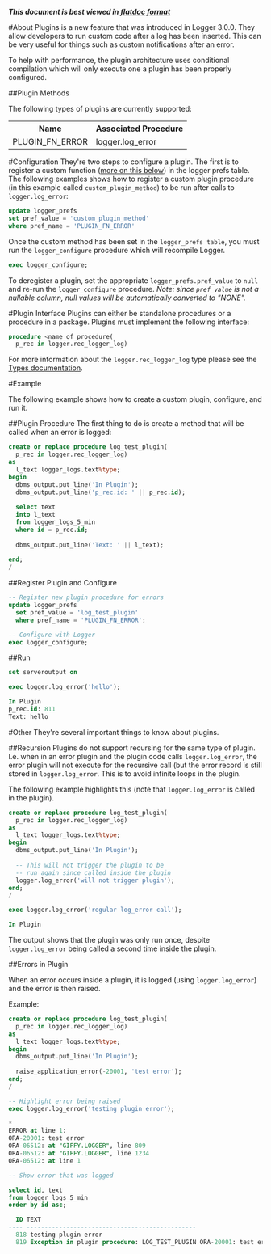 ***This document is best viewed in [flatdoc format](http://oraopensource.github.io/flatdoc?repo=logger&path=docs%2FPlugins.md)***

<a name="about"></a>
#About
Plugins is a new feature that was introduced in Logger 3.0.0. They allow developers to run custom code after a log has been inserted. This can be very useful for things such as custom notifications after an error.

To help with performance, the plugin architecture uses conditional compilation which will only execute one a plugin has been properly configured.

<a name="plugin-types"></a>
##Plugin Methods

The following types of plugins are currently supported:

<table>
  <tr>
    <th>Name</th>
    <th>Associated Procedure</th>
  </tr>
  <tr>
    <td>PLUGIN_FN_ERROR</td>
    <td>logger.log_error</td>
  </tr>
</table>

<a name="config"></a>
#Configuration
They're two steps to configure a plugin. The first is to register a custom function ([more on this below](#plugin-interface)) in the logger prefs table. The following examples shows how to register a custom plugin procedure (in this example called ```custom_plugin_method```) to be run after calls to ```logger.log_error```:
```sql
update logger_prefs
set pref_value = 'custom_plugin_method'
where pref_name = 'PLUGIN_FN_ERROR'
```

Once the custom method has been set in the ```logger_prefs table```, you must run the ```logger_configure``` procedure which will recompile Logger. 

```sql
exec logger_configure;
```

To deregister a plugin, set the appropriate ```logger_prefs.pref_value``` to ```null``` and re-run the ```logger_configure``` procedure. *Note: since ```pref_value``` is not a nullable column, null values will be automatically converted to "NONE".*

<a name="plugin-interface"></a>
#Plugin Interface
Plugins can either be standalone procedures or a procedure in a package. Plugins must implement the following interface:

```sql
procedure <name_of_procedure(
  p_rec in logger.rec_logger_log)
```

For more information about the ```logger.rec_logger_log``` type please see the [Types documentation](Logger%20API.md#types).

<a name="example"></a>
#Example

The following example shows how to create a custom plugin, configure, and run it.

<a name="ex-plugin-procedure"></a>
##Plugin Procedure
The first thing to do is create a method that will be called when an error is logged:

```sql
create or replace procedure log_test_plugin(
  p_rec in logger.rec_logger_log)
as
  l_text logger_logs.text%type;
begin
  dbms_output.put_line('In Plugin');
  dbms_output.put_line('p_rec.id: ' || p_rec.id);
  
  select text
  into l_text
  from logger_logs_5_min
  where id = p_rec.id;
  
  dbms_output.put_line('Text: ' || l_text);
  
end;
/
```

<a name="ex-configure"></a>
##Register Plugin and Configure

```sql
-- Register new plugin procedure for errors
update logger_prefs
  set pref_value = 'log_test_plugin'
  where pref_name = 'PLUGIN_FN_ERROR';

-- Configure with Logger
exec logger_configure;
```

<a name="ex-run"></a>
##Run

```sql
set serveroutput on

exec logger.log_error('hello');

In Plugin
p_rec.id: 811
Text: hello
```

<a name="other"></a>
#Other
They're several important things to know about plugins.

##Recursion
Plugins do not support recursing for the same type of plugin. I.e. when in an error plugin and the plugin code calls ```logger.log_error```, the error plugin will not execute for the recursive call (but the error record is still stored in ```logger.log_error```. This is to avoid infinite loops in the plugin.

The following example highlights this (note that ```logger.log_error``` is called in the plugin).

```sql
create or replace procedure log_test_plugin(
  p_rec in logger.rec_logger_log)
as
  l_text logger_logs.text%type;
begin
  dbms_output.put_line('In Plugin');
  
  -- This will not trigger the plugin to be 
  -- run again since called inside the plugin
  logger.log_error('will not trigger plugin');  
end;
/

exec logger.log_error('regular log_error call');

In Plugin
```

The output shows that the plugin was only run once, despite ```logger.log_error``` being called a second time inside the plugin.

##Errors in Plugin

When an error occurs inside a plugin, it is logged (using ```logger.log_error```) and the error is then raised.

Example:

```sql
create or replace procedure log_test_plugin(
  p_rec in logger.rec_logger_log)
as
  l_text logger_logs.text%type;
begin
  dbms_output.put_line('In Plugin');
 
  raise_application_error(-20001, 'test error'); 
end;
/

-- Highlight error being raised
exec logger.log_error('testing plugin error');

*
ERROR at line 1:
ORA-20001: test error
ORA-06512: at "GIFFY.LOGGER", line 809
ORA-06512: at "GIFFY.LOGGER", line 1234
ORA-06512: at line 1

-- Show error that was logged

select id, text
from logger_logs_5_min
order by id asc;

  ID TEXT
---- -----------------------------------------------
  818 testing plugin error
  819 Exception in plugin procedure: LOG_TEST_PLUGIN ORA-20001: test error
```